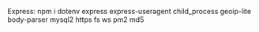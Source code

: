 Express: 
npm i dotenv express express-useragent child_process geoip-lite body-parser mysql2 https fs ws pm2 md5



